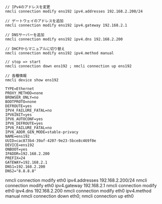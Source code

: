 ```
// IPv4のアドレスを変更
nmcli connection modify ens192 ipv4.addresses 192.168.2.200/24

// ゲートウェイのアドレスを追加
nmcli connection modify ens192 ipv4.gateway 192.168.2.1

// DNSサーバーを追加
nmcli connection modify ens192 ipv4.dns 192.168.2.200

// DHCPからマニュアルに切り替え
nmcli connection modify ens192 ipv4.method manual

// stop => start
nmcli connection down ens192 ; nmcli connection up ens192

// 各種情報
nmcli device show ens192
```

```
TYPE=Ethernet
PROXY_METHOD=none
BROWSER_ONLY=no
BOOTPROTO=none
DEFROUTE=yes
IPV4_FAILURE_FATAL=no
IPV6INIT=yes
IPV6_AUTOCONF=yes
IPV6_DEFROUTE=yes
IPV6_FAILURE_FATAL=no
IPV6_ADDR_GEN_MODE=stable-privacy
NAME=ens192
UUID=cac873b4-39af-4207-9e23-5bce8c469f0e
DEVICE=ens192
ONBOOT=yes
IPADDR=192.168.2.200
PREFIX=24
GATEWAY=192.168.2.1
DNS1=192.168.2.200
DNS2="8.8.8.8"
```

nmcli connection modify eth0 ipv4.addresses 192.168.2.200/24
nmcli connection modify eth0 ipv4.gateway 192.168.2.1
nmcli connection modify eth0 ipv4.dns 192.168.2.200
nmcli connection modify eth0 ipv4.method manual
nmcli connection down eth0; nmcli connection up eth0